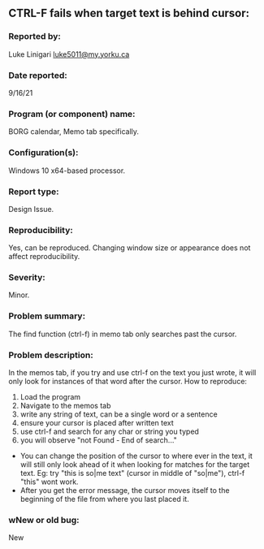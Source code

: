 ## CTRL-F fails when target text is behind cursor:

### Reported by:

Luke Linigari luke5011@my.yorku.ca

### Date reported:

9/16/21

### Program (or component) name:

BORG calendar, Memo tab specifically.

### Configuration(s):

Windows 10
x64-based processor.

### Report type:

Design Issue.

### Reproducibility:

Yes, can be reproduced. Changing window size or appearance does not affect reproducibility.

### Severity:

Minor.

### Problem summary:

The find function (ctrl-f) in memo tab only searches past the cursor.

### Problem description:

In the memos tab, if you try and use ctrl-f on the text you just wrote, it will only look for instances of that word after the cursor.
How to reproduce:

1. Load the program
2. Navigate to the memos tab
3. write any string of text, can be a single word or a sentence
4. ensure your cursor is placed after written text
5. use ctrl-f and search for any char or string you typed
6. you will observe "not Found - End of search..."

- You can change the position of the cursor to where ever in the text, it will still only look ahead of it when looking for matches for the target text. Eg: try "this is so|me text" (cursor in middle of "so|me"), ctrl-f "this" wont work.
- After you get the error message, the cursor moves itself to the beginning of the file from where you last placed it.

### wNew or old bug:

New
